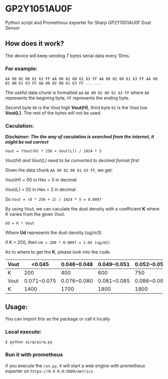 # GP2Y1051AU0F
Python script and Prometheus exporter for Sharp GP2Y1051AU0F Dust Sensor

## How does it work?
The device will keep sending 7 bytes serial data every 10ms.

### For example:

`AA 00 02 00 61 63 FF AA 00 02 00 61 63 FF AA 00 02 00 61 63 FF AA 00 02 00 61 63 FF AA 00 02 00 61 63 FF ... ...`

The useful data chunk is formatted as `AA 00 02 00 61 63 FF` where `AA` represents the begining byte, `FF` represents the ending byte.

Second byte `00` is the Vout high **Vout(H)**, third byte `02` is the Vout low **Vout(L)**. The rest of the bytes will not be used.

### Caculation:

***Disclaimer: The the way of caculation is searched from the internet, it might be not correct***

`Vout = (Vout(H) * 256 + Vout(L)) / 1024 * 5`

*Vout(H) and Vout(L) need to be converted to decimal format first*

Given the data chunk `AA 00 02 00 61 63 FF`, we get:

Vout(H) = 00 in Hex = 0 in decimal

Vout(L) = 02 in Hex = 2 in decimal

So
`Vout = (0 * 256 + 2) / 1024 * 5 = 0.0097`

By using Vout, we can caculate the dust density with a coefficient **K** where K varies from the given Vout.

`Ud = K * Vout`

Where **Ud** represents the dust density (ug/m3)

if K = 200, then `Ud = 200 * 0.0097 = 1.94 (ug/m3)`

As to where to get the **K**, please look into the code.

|Vout|<0.045|0.046~0.048|0.049~0.051|0.052~0.054|0.055~0.058|0.059~0.064|0.065~0.07|
|---|---|---|---|---|---|---|---|
|K|200|400|600|750|900|1000|1250|
|Vout|0.071~0.075|0.076~0.080|0.081~0.085|0.086~0.090|0.091~0.1|0.101~0.11|>0.111|
|K|1400|1700|1800|1900|2000|2200|3000|

## Usage:
You can import this as the package or call it locally

### Local execute:
```
$ python airq/airq.py
````

### Run it with prometheus
if you execute the `run.py`, it will start a web engine with prometheus exporter on `https://0.0.0.0:5000/metrics`
